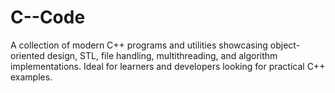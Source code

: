 # C--Code
A collection of modern C++ programs and utilities showcasing object-oriented design, STL, file handling, multithreading, and algorithm implementations. Ideal for learners and developers looking for practical C++ examples.
